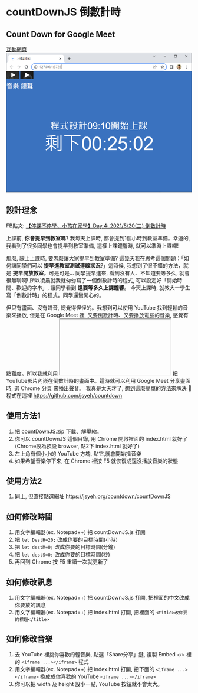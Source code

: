 # countDownJS 倒數計時
## Count Down for Google Meet

[互動網頁 \
![snapshot](snapshot.png) ]( https://jsyeh.org/countdown/countDownJS)

## 設計理念
FB貼文: [【停課不停學、小孩在家學】Day 4: 2021/5/20(三) 倒數計時](https://www.facebook.com/jsyeh.org/posts/4342095909136532)

上課前, **你會提早到教室嗎**? 我每天上課時, 都會提到1個小時到教室準備。幸運的, 我看到了很多同學也會提早到教室準備, 這樣上課鐘響時, 就可以準時上課囉!

那麼, 線上上課時, 要怎麼讓大家提早到教室準備? 這幾天我在思考這個問題：「如何讓同學們可以 **提早進教室測試連線狀況**?」這時候, 我想到了很不錯的方法，就是 **提早開放教室**。可是可是... 同學提早進來, 看到沒有人、不知道要等多久, 就會很無聊啊! 所以凌晨就我就匆匆寫了一個倒數計時的程式, 可以設定好「開始時間、歡迎的字串」, 讓同學看到 **還要等多久上課鐘響**。 今天上課時, 就教大一學生寫「倒數計時」的程式。同學還蠻開心的。

但只有畫面、沒有聲音, 總覺得怪怪的。我想到可以使用 YouTube 找到輕鬆的音樂來播放, 但是在 Google Meet 裡, 又要倒數計時、又要播放電腦的音樂, 感覺有點難度。所以我就利用 <iframe></iframe> 把 YouTube影片內嵌在倒數計時的畫面中。這時就可以利用 Google Meet 分享畫面時, 選 Chrome 分頁 來播出聲音。 我真是太天才了, 想到這麼簡單的方法來解決 🙂 程式在這裡 https://github.com/jsyeh/countdown

## 使用方法1
1. 把 [countDownJS.zip](countDownJS.zip) 下載、解壓縮。
2. 你可以 countDownJS 這個目錄, 用 Chrome 開啟裡面的 index.html 就好了 (Chrome設為預設 browser, 點2下 index.html 就好了)
3. 左上角有個小小的 YouTube 方塊, 點它,就會開始播音樂
4. 如果希望音樂停下來, 在 Chrome 裡按 F5 就恢復成還沒播放音樂的狀態

## 使用方法2
1. 同上, 但直接點選網址 https://jsyeh.org/countdown/countDownJS

## 如何修改時間
1. 用文字編輯器(ex. Notepad++) 把 countDownJS.js 打開
2. 把 `let DestH=20;` 改成你要的目標時間(小時)
3. 把 `let destM=0;` 改成你要的目標時間(分鐘)
4. 把 `let destS=0;` 改成你要的目標時間(秒)
5. 再回到 Chrome 按 F5 重讀一次就更新了

## 如何修改訊息
1. 用文字編輯器(ex. Notepad++) 把 countDownJS.js 打開, 把裡面的中文改成你要放的訊息
2. 用文字編輯器(ex. Notepad++) 把 index.html 打開, 把裡面的 `<title>改你要的標題</title>`

## 如何修改音樂
1. 去 YouTube 裡挑你喜歡的輕音樂, 點選「Share分享」鍵, 複製 Embed `</>` 裡的 `<iframe ...></iframe>` 程式
2. 用文字編輯器(ex. Notepad++) 把 index.html 打開, 把下面的 `<iframe ...></iframe>` 換成成你喜歡的 YouTube `<iframe ...></iframe>`
3. 你可以把 width 及 height 設小一點, YouTube 按鈕就不會太大。